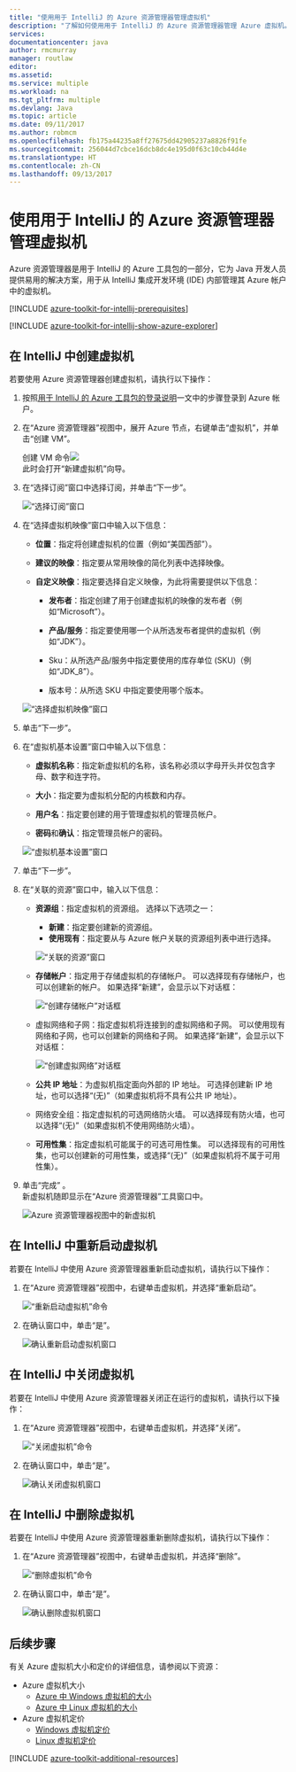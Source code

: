 ```yaml
---
title: "使用用于 IntelliJ 的 Azure 资源管理器管理虚拟机"
description: "了解如何使用用于 IntelliJ 的 Azure 资源管理器管理 Azure 虚拟机。"
services: 
documentationcenter: java
author: rmcmurray
manager: routlaw
editor: 
ms.assetid: 
ms.service: multiple
ms.workload: na
ms.tgt_pltfrm: multiple
ms.devlang: Java
ms.topic: article
ms.date: 09/11/2017
ms.author: robmcm
ms.openlocfilehash: fb175a44235a8ff27675dd42905237a8826f91fe
ms.sourcegitcommit: 256044d7cbce16dcb8dc4e195d0f63c10cb44d4e
ms.translationtype: HT
ms.contentlocale: zh-CN
ms.lasthandoff: 09/13/2017
---
```

# <a name="manage-virtual-machines-by-using-the-azure-explorer-for-intellij"></a>使用用于 IntelliJ 的 Azure 资源管理器管理虚拟机

Azure 资源管理器是用于 IntelliJ 的 Azure 工具包的一部分，它为 Java 开发人员提供易用的解决方案，用于从 IntelliJ 集成开发环境 (IDE) 内部管理其 Azure 帐户中的虚拟机。

[!INCLUDE [azure-toolkit-for-intellij-prerequisites](../includes/azure-toolkit-for-intellij-prerequisites.md)]

[!INCLUDE [azure-toolkit-for-intellij-show-azure-explorer](../includes/azure-toolkit-for-intellij-show-azure-explorer.md)]

## <a name="create-a-virtual-machine-in-intellij"></a>在 IntelliJ 中创建虚拟机

若要使用 Azure 资源管理器创建虚拟机，请执行以下操作： 

1. 按照[用于 IntelliJ 的 Azure 工具包的登录说明]一文中的步骤登录到 Azure 帐户。

2. 在“Azure 资源管理器”视图中，展开 Azure 节点，右键单击“虚拟机”，并单击“创建 VM”。 

   创建 VM 命令![][CR01]  
    此时会打开“新建虚拟机”向导。

3. 在“选择订阅”窗口中选择订阅，并单击“下一步”。 

   ![“选择订阅”窗口][CR02]

4. 在“选择虚拟机映像”窗口中输入以下信息：

   * **位置**：指定将创建虚拟机的位置（例如“美国西部”）。 

   * **建议的映像**：指定要从常用映像的简化列表中选择映像。

   * **自定义映像**：指定要选择自定义映像，为此将需要提供以下信息：

      * **发布者**：指定创建了用于创建虚拟机的映像的发布者（例如“Microsoft”）。

      * **产品/服务**：指定要使用哪一个从所选发布者提供的虚拟机（例如“JDK”）。

      * Sku：从所选产品/服务中指定要使用的库存单位 (SKU)（例如“JDK_8”）。

      * 版本号：从所选 SKU 中指定要使用哪个版本。

   ![“选择虚拟机映像”窗口][CR03]

5. 单击“下一步”。 

6. 在“虚拟机基本设置”窗口中输入以下信息：

   * **虚拟机名称**：指定新虚拟机的名称，该名称必须以字母开头并仅包含字母、数字和连字符。

   * **大小**：指定要为虚拟机分配的内核数和内存。

   * **用户名**：指定要创建的用于管理虚拟机的管理员帐户。

   * **密码**和**确认**：指定管理员帐户的密码。

   ![“虚拟机基本设置”窗口][CR04]

7. 单击“下一步”。 

8. 在“关联的资源”窗口中，输入以下信息：

   * **资源组**：指定虚拟机的资源组。 选择以下选项之一：
      * **新建**：指定要创建新的资源组。
      * **使用现有**：指定要从与 Azure 帐户关联的资源组列表中进行选择。

       ![“关联的资源”窗口][CR07]

   * **存储帐户**：指定用于存储虚拟机的存储帐户。 可以选择现有存储帐户，也可以创建新的帐户。 如果选择“新建”，会显示以下对话框：

      ![“创建存储帐户”对话框][CR05]

   * 虚拟网络和子网：指定虚拟机将连接到的虚拟网络和子网。 可以使用现有网络和子网，也可以创建新的网络和子网。 如果选择“新建”，会显示以下对话框：

      ![“创建虚拟网络”对话框][CR06]

   * **公共 IP 地址**：为虚拟机指定面向外部的 IP 地址。 可选择创建新 IP 地址，也可以选择“(无)”（如果虚拟机将不具有公共 IP 地址）。 

   * 网络安全组：指定虚拟机的可选网络防火墙。 可以选择现有防火墙，也可以选择“(无)”（如果虚拟机不使用网络防火墙）。 

   * **可用性集**：指定虚拟机可能属于的可选可用性集。 可以选择现有的可用性集，也可以创建新的可用性集，或选择“(无)”（如果虚拟机将不属于可用性集）。

9. 单击“完成” 。  
    新虚拟机随即显示在“Azure 资源管理器”工具窗口中。 

   ![Azure 资源管理器视图中的新虚拟机][CR08]

## <a name="restart-a-virtual-machine-in-intellij"></a>在 IntelliJ 中重新启动虚拟机

若要在 IntelliJ 中使用 Azure 资源管理器重新启动虚拟机，请执行以下操作：

1. 在“Azure 资源管理器”视图中，右键单击虚拟机，并选择“重新启动”。

   ![“重新启动虚拟机”命令][RE01]

2. 在确认窗口中，单击“是”。 

   ![确认重新启动虚拟机窗口][RE02]

## <a name="shut-down-a-virtual-machine-in-intellij"></a>在 IntelliJ 中关闭虚拟机

若要在 IntelliJ 中使用 Azure 资源管理器关闭正在运行的虚拟机，请执行以下操作：

1. 在“Azure 资源管理器”视图中，右键单击虚拟机，并选择“关闭”。

   ![“关闭虚拟机”命令][SH01]

2. 在确认窗口中，单击“是”。 

   ![确认关闭虚拟机窗口][SH02]

## <a name="delete-a-virtual-machine-in-intellij"></a>在 IntelliJ 中删除虚拟机

若要在 IntelliJ 中使用 Azure 资源管理器重新删除虚拟机，请执行以下操作：

1. 在“Azure 资源管理器”视图中，右键单击虚拟机，并选择“删除”。

   ![“删除虚拟机”命令][DE01]

2. 在确认窗口中，单击“是”。 

   ![确认删除虚拟机窗口][DE02]

## <a name="next-steps"></a>后续步骤

有关 Azure 虚拟机大小和定价的详细信息，请参阅以下资源：

* Azure 虚拟机大小
  * [Azure 中 Windows 虚拟机的大小]
  * [Azure 中 Linux 虚拟机的大小]
* Azure 虚拟机定价
  * [Windows 虚拟机定价]
  * [Linux 虚拟机定价]

[!INCLUDE [azure-toolkit-additional-resources](../includes/azure-toolkit-additional-resources.md)]

<!-- URL List -->

[用于 IntelliJ 的 Azure 工具包的登录说明]: ./azure-toolkit-for-intellij-sign-in-instructions.md
[Azure 中 Windows 虚拟机的大小]: /azure/virtual-machines/virtual-machines-windows-sizes
[Azure 中 Linux 虚拟机的大小]: /azure/virtual-machines/virtual-machines-linux-sizes
[Windows 虚拟机定价]: /pricing/details/virtual-machines/windows/
[Linux 虚拟机定价]: /pricing/details/virtual-machines/linux/

<!-- IMG List -->

[RE01]: media/azure-toolkit-for-intellij-managing-virtual-machines-using-azure-explorer/RE01.png
[RE02]: media/azure-toolkit-for-intellij-managing-virtual-machines-using-azure-explorer/RE02.png

[SH01]: media/azure-toolkit-for-intellij-managing-virtual-machines-using-azure-explorer/SH01.png
[SH02]: media/azure-toolkit-for-intellij-managing-virtual-machines-using-azure-explorer/SH02.png

[DE01]: media/azure-toolkit-for-intellij-managing-virtual-machines-using-azure-explorer/DE01.png
[DE02]: media/azure-toolkit-for-intellij-managing-virtual-machines-using-azure-explorer/DE02.png

[CR01]: media/azure-toolkit-for-intellij-managing-virtual-machines-using-azure-explorer/CR01.png
[CR02]: media/azure-toolkit-for-intellij-managing-virtual-machines-using-azure-explorer/CR02.png
[CR03]: media/azure-toolkit-for-intellij-managing-virtual-machines-using-azure-explorer/CR03.png
[CR04]: media/azure-toolkit-for-intellij-managing-virtual-machines-using-azure-explorer/CR04.png
[CR05]: media/azure-toolkit-for-intellij-managing-virtual-machines-using-azure-explorer/CR05.png
[CR06]: media/azure-toolkit-for-intellij-managing-virtual-machines-using-azure-explorer/CR06.png
[CR07]: media/azure-toolkit-for-intellij-managing-virtual-machines-using-azure-explorer/CR07.png
[CR08]: media/azure-toolkit-for-intellij-managing-virtual-machines-using-azure-explorer/CR08.png
